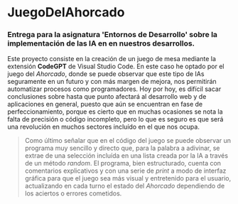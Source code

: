 # JuegoDelAhorcado
### Entrega para la asignatura 'Entornos de Desarrollo' sobre la implementación de las IA en en nuestros desarrollos.  
Este proyecto consiste en la creación de un juego de mesa mediante la extensión **CodeGPT** de Visual Studio Code. En este caso he optado por el juego del *Ahorcado*, donde se puede observar que este tipo de IAs seguramente en un futuro y con más margen de mejora, nos permitirán automatizar procesos como programadores. Hoy por hoy, es difícil sacar conclusiones sobre hasta que punto afectará al desarrollo web y de aplicaciones en general, puesto que aún se encuentran en fase de perfeccionamiento, porque es cierto que en muchas ocasiones se nota la falta de precisión o código incompleto, pero lo que es seguro es que será una revolución en muchos sectores incluído en el que nos ocupa. 

> Como último señalar que en el código del juego se puede observar un programa muy sencillo y directo que, para la palabra a adivinar, se extrae de una selección incluída en una lista creada por la IA a través de un método *random*. El programa, bien estructurado, cuenta con comentarios explicativos y con una serie de *print* a modo de interfaz gráfica para que el juego sea más visual y entretenido para el usuario, actualizando en cada turno el estado del *Ahorcado* dependiendo de los aciertos o errores cometidos.
